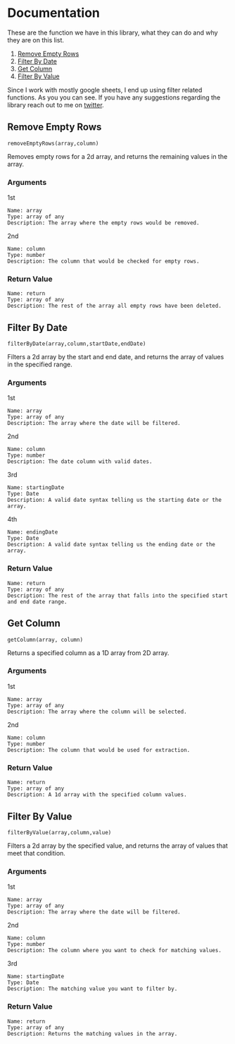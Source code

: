 # Documentation

These are the function we have in this library, what they can do and why they are on this list.

1. [Remove Empty Rows](#remove-empty-rows)
2. [Filter By Date](#filter-by-date)
3. [Get Column](#get-column)
4. [Filter By Value](#filter-by)

Since I work with mostly google sheets, I end up using filter related functions. As you you can see. If you have any suggestions regarding the library reach out to me on [twitter](https://twitter.com/Hemephelus1).


## Remove Empty Rows

`removeEmptyRows(array,column)`

Removes empty rows for a 2d array, and returns the remaining values in the array.

 ### Arguments
1st

    Name: array
    Type: array of any 
    Description: The array where the empty rows would be removed.
2nd

    Name: column
    Type: number
    Description: The column that would be checked for empty rows.

### Return Value
    Name: return
    Type: array of any
    Description: The rest of the array all empty rows have been deleted.

## Filter By Date

`filterByDate(array,column,startDate,endDate)`


Filters a 2d array by the start and end date, and returns the array of values in the specified range.

 ### Arguments
1st

    Name: array
    Type: array of any 
    Description: The array where the date will be filtered.
2nd

    Name: column
    Type: number
    Description: The date column with valid dates.
3rd

    Name: startingDate
    Type: Date
    Description: A valid date syntax telling us the starting date or the array.
4th

    Name: endingDate
    Type: Date
    Description: A valid date syntax telling us the ending date or the array.


### Return Value
    Name: return
    Type: array of any
    Description: The rest of the array that falls into the specified start and end date range.
## Get Column

`getColumn(array, column)`


Returns a specified column as a 1D array from 2D array.

 ### Arguments
1st

    Name: array
    Type: array of any 
    Description: The array where the column will be selected.
2nd

    Name: column
    Type: number
    Description: The column that would be used for extraction.
### Return Value
    Name: return
    Type: array of any
    Description: A 1d array with the specified column values.
## Filter By Value

`filterByValue(array,column,value)`


Filters a 2d array by the specified value, and returns the array of values that meet that condition.

 ### Arguments
1st

    Name: array
    Type: array of any 
    Description: The array where the date will be filtered.
2nd

    Name: column
    Type: number
    Description: The column where you want to check for matching values.
3rd

    Name: startingDate
    Type: Date
    Description: The matching value you want to filter by.




### Return Value
    Name: return
    Type: array of any
    Description: Returns the matching values in the array.
